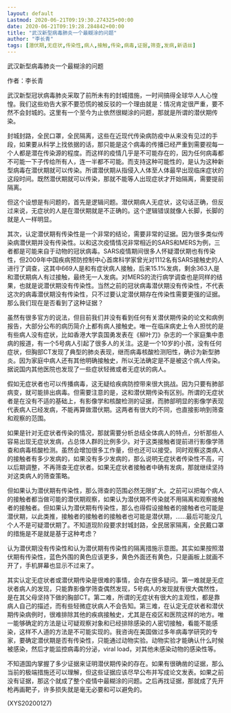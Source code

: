 ```yaml
---
layout: default
Lastmod: 2020-06-21T09:19:30.274325+00:00
date: 2020-06-21T09:19:28.284842+00:00
title: "武汉新型病毒肺炎一个最糊涂的问题"
author: "李长青"
tags: [潜伏期,无症状,传染性,病人,接触,传染,病毒,证据,筛查,发病,新语丝]
---
```


武汉新型病毒肺炎一个最糊涂的问题

作者：李长青

武汉新型冠状病毒肺炎采取了前所未有的封城措施，一时间搞得全球华人人心惶惶。我们这些劝告大家不要恐慌的被反驳的一个理由就是：情况肯定很严重，要不然不会封城的。这里有一个至今为止依然很糊涂的问题，那就是所谓的潜伏期传染。

封城封路，全民口罩，全民隔离，这些在近现代传染病防疫中从来没有见过的手段，如果要从科学上找依据的话，那只能是这个病毒的传播已经严重到需要视每一个人都是潜在传染源的程度。而这样的疫情几乎是不可能存在的，因为任何病毒都不可能一下子传给所有人，连一半都不可能。而支持这种可能性的，是认为这种新型病毒在潜伏期就可以传染。所谓潜伏期从指侵入人体至人体最早出现临床症状的这段时间。既然潜伏期就可以传染，那就不能等人出现症状才开始隔离，需要提前隔离。

但这个设想是有问题的，首先是逻辑问题。潜伏期病人无症状，这句话正确，但反过来说，无症状的人是在潜伏期就是不正确的。这个逻辑错误就像人长脚，长脚的就是人一样明显。

其次，认定潜伏期有传染性是一个非常的结论，需要非常的证据。因为很多类似传染病潜伏期并没有传染性。以和这次疫情情况非常相近的SARS和MERS为例，三者都是可能来自于动物的冠状病毒。SARS疫情期间很多人怀疑潜伏期也有传染性，但2009年中国疾病预防控制中心首席科学家曾光对1112名有SARS接触史的人进行了调查，这其中669人是和有症状病人接触，后来15.1%发病，剩余363人是和潜伏期病人有过接触，最终无一人发病。对MERS的流行病学调查也是同样的结果，也就是说潜伏期没有传染性。当然之前的冠状病毒潜伏期没有传染性，不代表这次的病毒潜伏期没有传染性，只不过要认定潜伏期存在传染性需要更强的证据。那么我们现在是否看到了这种证据？

虽然有很多官方的说法，但目前我们并没有看到任何有关潜伏期传染的论文和病例报告，大部分公布的病历简介上都有病人接触史。唯一在临床病史上令人担忧的是有些病人没有症状，比如香港大学袁国勇发表在《柳叶刀》杂志的一个家庭集中患病的报道，有一个5号病人引起了很多人的关注。这是一个10岁的小孩，没有任何症状，但胸部CT发现了典型的肺炎表现，继而病毒核酸检测阳性，确诊为新型肺炎。因为家庭中病人还有其他明确接触史，所以无法确定是不是被这个病人传染。据说国内其他医院也发现了一些症状轻微或者无症状的病人。

假如无症状者也可以传播病毒，这无疑给疾病防控带来很大挑战。因为只要有肺部病变，就可能排出病毒。但需要注意的是，这和潜伏期传染有区别。所谓的无症状者是在没有不适的基础上，有影像学和核酸检测的证据，而肺部明显的影像学表现代表病人已经发病，不能再算做潜伏期。这两者有很大的不同，也直接影响到筛查和观察的范围。

如果是针对无症状者传染的情况，那就需要分析总结全体病人的特点，分析那些人容易出现无症状发病，占总体人群的比例多少。对于这类接触者提前进行影像学筛查和病毒核酸检测。虽然会增加很多工作量，但也还可以接受。同时观察这类病人的接触者有多少发病的，如果没有多少发病的，那么说明无症状者传染性不高，可以后期调整，不再筛查无症状者。如果无症状者接触者中确有发病，那就继续坚持对这类病人的筛查策略。

但如果认为潜伏期有传染性，那么筛查的范围必然无限扩大。之前可以把每个病人的接触者都当做可能的潜伏期观察，如果认为潜伏期不传染就不用隔离和观察接触者的接触者。但如果认为潜伏期有传染性，那么也得假设接触者的接触者也可能是潜伏期，以此类推，接触者的接触者的接触者也可能是潜伏期，……最后可能没几个人不是可疑潜伏期了。不知道现阶段要求封城封路，全民居家隔离，全民戴口罩的措施是不是就是基于这种考虑？

认为潜伏期没有传染性和认为潜伏期有传染性的隔离措施示意图。其实如果按照潜伏期有传染性，蓝色外围的黄色应该更多，黄色外面还有黄色，只是画板上就画不开了，手机屏幕也显示不过来了。

其实认定无症状者或潜伏期传染是很难的事情，会存在很多疑问。第一难就是无症状者病人的发现，只能靠影像学筛查偶然发现，5号病人的发现就有很大偶然性，是在其父母坚持下做的胸部CT。第二难，所谓的无症状有很大的主观性，都是靠病人自己的描述，而有些轻微症状病人不会告知。第三难，在认定无症状者和潜伏期传染病例时，很难排除其他的疾病接触史，尤其是在疫区和医院这样的地方。唯一能够确定的方法是让可疑观察对象和已经排除感染的人密切接触，看能不能感染，这样不人道的方法是不可能实现的。我咨询在美国做过多年病毒学研究的专家，要确定潜伏期是否有传染性，只能通过动物实验。动物实验才能确认什么时候被感染，然后才能监控病毒的分泌，viral load，对其他未感染动物的感染性等。

不知道国内掌握了多少证据来证明潜伏期传染的存在。如果有很确凿的证据，那么当前的极端措施还可以理解，但这些证据应该尽早公布并写成论文发表。如果之前没有证据，那这个就成了整个疫情中最糊涂的问题。之后再找证据，那就成了先开枪再画靶子，许多损失就是毫无必要和可以避免的。

(XYS20200127)

